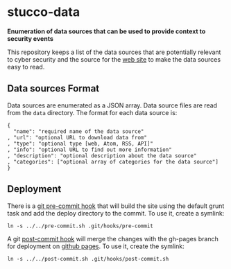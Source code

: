 stucco-data
===========

**Enumeration of data sources that can be used to provide context to security events**

This repository keeps a list of the data sources that are potentially relevant to cyber security and the source for the [web site](http://ornl-visual-analytics.github.com/stucco-data/) to make the data sources easy to read.

## Data sources Format

Data sources are enumerated as a JSON array. Data source files are read from the `data` directory. The format for each data source is:

    {
      "name": "required name of the data source"
    , "url": "optional URL to download data from"
    , "type": "optional type [web, Atom, RSS, API]"
    , "info": "optional URL to find out more information"
    , "description": "optional description about the data source"
    , "categories": ["optional array of categories for the data source"]
    }
    

## Deployment

There is a [git pre-commit hook](http://git-scm.com/book/en/Customizing-Git-Git-Hooks) that will build the site using the default grunt task and add the deploy directory to the commit. To use it, create a symlink:
    
    ln -s ../../pre-commit.sh .git/hooks/pre-commit
    
A git [post-commit hook]() will merge the changes with the gh-pages branch for deployment on [github pages](http://pages.github.com/). To use it, create the symlink:

    ln -s ../../post-commit.sh .git/hooks/post-commit.sh